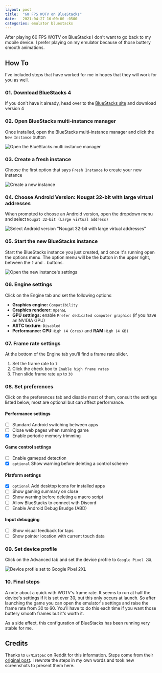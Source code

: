 ```yaml
---
layout: post
title:  "60 FPS WOTV on BlueStacks"
date:   2021-04-27 16:00:00 -0500
categories: emulator bluestacks
---
```


After playing 60 FPS WOTV on BlueStacks I don't want to go back to my mobile device.  I prefer playing on my emulator because of those buttery smooth animations.  

## How To

I've included steps that have worked for me in hopes that they will work for you as well.

### 01. Download BlueStacks 4

If you don't have it already, head over to the [BlueStacks site](https://www.bluestacks.com/) and download version 4

### 02. Open BlueStacks multi-instance manager

Once installed, open the BlueStacks multi-instance manager and click the `New Instance` button 

![Open the BlueStacks multi instance manager](/assets/img/bs_high_fps_howto/01_multi_instance_lrg.jpg)

### 03. Create a fresh instance

Choose the first option that says `Fresh Instance` to create your new instance

![Create a new instance](/assets/img/bs_high_fps_howto/02_fresh_instance_lrg.jpg)

### 04. Choose Android Version: Nougat 32-bit with large virtual addresses

When prompted to choose an Android version, open the dropdown menu and select `Nougat 32-bit (Large virtual address)`

![Select Android version "Nougat 32-bit with large virtual addresses"](/assets/img/bs_high_fps_howto/03_android_version_lrg.jpg)

### 05. Start the new BlueStacks instance

Start the BlueStacks instance you just created, and once it's running open the options menu.  The option menu will be the button in the upper right, between the `?` and `-` buttons.

![Open the new instance's settings](/assets/img/bs_high_fps_howto/04_settings_tab_lrg.jpg)

### 06. Engine settings

Click on the Engine tab and set the following options:

* **Graphics engine:** `Compatibility`
* **Graphics renderer:** `OpenGL`
* **GPU settings:** enable `Prefer dedicated computer graphics` (if you have an NVIDIA GPU)
* **ASTC texture:** `Disabled`
* **Performance:** **CPU** `High (4 Cores)` and **RAM** `High (4 GB)`

### 07. Frame rate settings

At the bottom of the Engine tab you'll find a frame rate slider.

1. Set the frame rate to `1`
2. Click the check box to `Enable high frame rates`
3. Then slide frame rate up to `30`

### 08. Set preferences

Click on the preferences tab and disable most of them, consult the settings listed below, most are optional but can affect performance.

#### Performance settings

- [ ] Standard Android switching between apps
- [ ] Close web pages when running game
- [x] Enable periodic memory trimming

#### Game control settings

- [ ] Enable gamepad detection
- [x] `optional` Show warning before deleting a control scheme 

#### Platform settings

- [x] `optional` Add desktop icons for installed apps 
- [ ] Show gaming summary on close
- [ ] Show warning before deleting a macro script
- [ ] Allow BlueStacks to connect with Discord
- [ ] Enable Android Debug Brudge (ABD)

#### Input debugging

- [ ] Show visual feedback for taps
- [ ] Show pointer location with current touch data

### 09. Set device profile

Click on the Advanced tab and set the device profile to `Google Pixel 2XL`

![Device profile set to Google Pixel 2XL](/assets/img/bs_high_fps_howto/09_device_profile.jpg)

### 10. Final steps

A note about a quick with WOTV's frame rate.  It seems to run at half the device's settings if it is set over 30, but this only occurs at launch.  So after launching the game you can open the emulator's settings and raise the frame rate from 30 to 60.  You'll have to do this each time if you want those buttery smooth frames but it's worth it.

As a side effect, this configuration of BlueStacks has been running very stable for me.

## Credits

Thanks to `u/Niatpac` on Reddit for this information.  Steps come from their [original post](https://www.reddit.com/r/wotv_ffbe/comments/mgnve4/bluestacks_4_60_120_fps_guide/).  I rewrote the steps in my own words and took new screenshots to present them here.